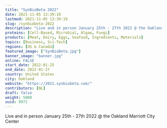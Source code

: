 ```yaml
---
title: "SynBioBeta 2022"
date: 2021-11-05 13:39:19
lastmod: 2021-11-05 13:39:19
slug: /synbiobeta-2022
description: "Live and in person January 25th - 27th 2022 @ the Oakland Marriott City Center"
proteins: [Cell-Based, Microbial, Algae, Fungi]
products: [Meat, Dairy, Eggs, Seafood, Ingredients, Materials]
topics: [Business, Sci-Tech]
regions: [US & Canada]
featured_image: ["SynBioBeta.jpg"]
banner_image: "banner.jpg"
online: FALSE
start_date: 2022-01-25
end_date: 2022-01-27
country: United States
city: Oakland
website: "https://2021.synbiobeta.com/"
contributors: [NL]
draft: false
weight: 5000
uuid: 9972
---
```

<p>Live and in person January 25th - 27th 2022 @ the Oakland Marriott City Center</p>
